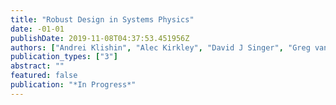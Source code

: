 ```yaml
---
title: "Robust Design in Systems Physics"
date: -01-01
publishDate: 2019-11-08T04:37:53.451956Z
authors: ["Andrei Klishin", "Alec Kirkley", "David J Singer", "Greg van Anders"]
publication_types: ["3"]
abstract: ""
featured: false
publication: "*In Progress*"
---
```


